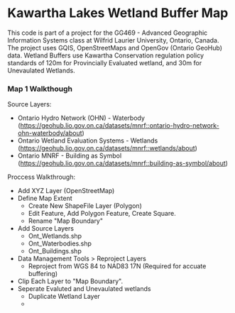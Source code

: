 # Kawartha Lakes Wetland Buffer Map

This code is part of a project for the GG469 - Advanced Geographic Information Systems class at Wilfrid Laurier University, Ontario, Canada. The project uses GQIS, OpenStreetMaps and OpenGov (Ontario GeoHub) data. Wetland Buffers use Kawartha Conservation regulation policy standards of 120m for Provincially Evaluated wetland, and 30m for Unevaulated Wetlands. 

### Map 1 Walkthough

Source Layers:
- Ontario Hydro Network (OHN) - Waterbody (https://geohub.lio.gov.on.ca/datasets/mnrf::ontario-hydro-network-ohn-waterbody/about)
- Ontario Wetland Evaluation Systems - Wetlands (https://geohub.lio.gov.on.ca/datasets/mnrf::wetlands/about)
- Ontario MNRF - Building as Symbol (https://geohub.lio.gov.on.ca/datasets/mnrf::building-as-symbol/about)

Proccess Walkthrough:
- Add XYZ Layer (OpenStreetMap)
- Define Map Extent
     - Create New ShapeFile Layer (Polygon)
     - Edit Feature, Add Polygon Feature, Create Square.
     - Rename "Map Boundary"
- Add Source Layers
    - Ont_Wetlands.shp
    - Ont_Waterbodies.shp
    - Ont_Buildings.shp
- Data Management Tools > Reproject Layers
    - Reproject from WGS 84 to NAD83 17N (Required for accuate buffering)
- Clip Each Layer to "Map Boundary".
- Seperate Evaluted and Unevaulated wetlands
    - Duplicate Wetland Layer
    - 
